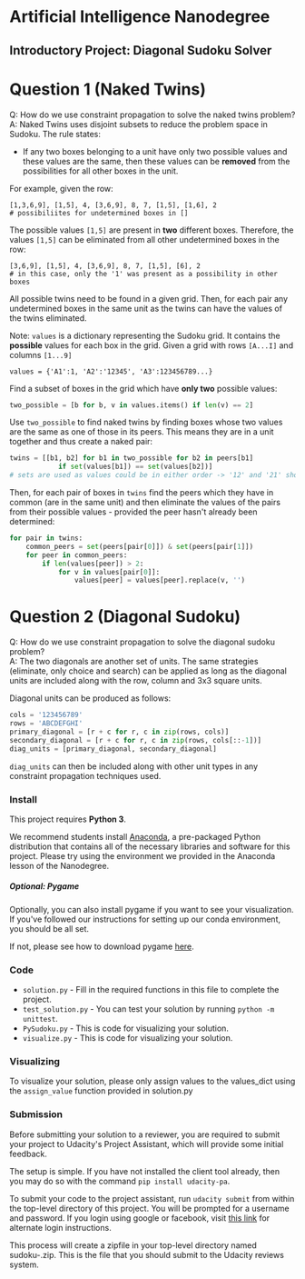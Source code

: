 # Artificial Intelligence Nanodegree
## Introductory Project: Diagonal Sudoku Solver

# Question 1 (Naked Twins)
Q: How do we use constraint propagation to solve the naked twins problem?  
A: Naked Twins uses disjoint subsets to reduce the problem space in Sudoku. The rule states:
* If any two boxes belonging to a unit have only two possible values and these values are the same, then these values can be **removed** from the possibilities for all other boxes in the unit.

For example, given the row:
```
[1,3,6,9], [1,5], 4, [3,6,9], 8, 7, [1,5], [1,6], 2
# possibiliites for undetermined boxes in []
```
The possible values `[1,5]` are present in **two** different boxes. Therefore, the values `[1,5]` can be eliminated from all other undetermined boxes in the row:
```
[3,6,9], [1,5], 4, [3,6,9], 8, 7, [1,5], [6], 2
# in this case, only the '1' was present as a possibility in other boxes
```
All possible twins need to be found in a given grid. Then, for each pair any undetermined boxes in the same unit as the twins can have the values of the twins eliminated.

Note: `values` is a dictionary representing the Sudoku grid. It contains the **possible** values for each box in the grid. Given a grid with rows `[A...I]` and columns `[1...9]`
```
values = {'A1':1, 'A2':'12345', 'A3':123456789...}
```

Find a subset of boxes in the grid which have **only two** possible values:
```python
two_possible = [b for b, v in values.items() if len(v) == 2]
```
Use `two_possible` to find naked twins by finding boxes whose two values are the same as one of those in its peers. This means they are in a unit together and thus create a naked pair:
```python
twins = [[b1, b2] for b1 in two_possible for b2 in peers[b1]
            if set(values[b1]) == set(values[b2])]
# sets are used as values could be in either order -> '12' and '21' should match
```
Then, for each pair of boxes in `twins` find the peers which they have in common (are in the same unit) and then eliminate the values of the pairs from their possible values - provided the peer hasn't already been determined:
```python
for pair in twins:
    common_peers = set(peers[pair[0]]) & set(peers[pair[1]])
    for peer in common_peers:
        if len(values[peer]) > 2:
            for v in values[pair[0]]:
                values[peer] = values[peer].replace(v, '')
```

# Question 2 (Diagonal Sudoku)
Q: How do we use constraint propagation to solve the diagonal sudoku problem?  
A: The two diagonals are another set of units. The same strategies (eliminate,
only choice and search) can be applied as long as the diagonal units are
included along with the row, column and 3x3 square units.

Diagonal units can be produced as follows:
```python
cols = '123456789'
rows = 'ABCDEFGHI'
primary_diagonal = [r + c for r, c in zip(rows, cols)]
secondary_diagonal = [r + c for r, c in zip(rows, cols[::-1])]
diag_units = [primary_diagonal, secondary_diagonal]
```
`diag_units` can then be included along with other unit types in any constraint propagation techniques used.
### Install

This project requires **Python 3**.

We recommend students install [Anaconda](https://www.continuum.io/downloads), a pre-packaged Python distribution that contains all of the necessary libraries and software for this project. 
Please try using the environment we provided in the Anaconda lesson of the Nanodegree.

##### Optional: Pygame

Optionally, you can also install pygame if you want to see your visualization. If you've followed our instructions for setting up our conda environment, you should be all set.

If not, please see how to download pygame [here](http://www.pygame.org/download.shtml).

### Code

* `solution.py` - Fill in the required functions in this file to complete the project.
* `test_solution.py` - You can test your solution by running `python -m unittest`.
* `PySudoku.py` - This is code for visualizing your solution.
* `visualize.py` - This is code for visualizing your solution.

### Visualizing

To visualize your solution, please only assign values to the values_dict using the `assign_value` function provided in solution.py

### Submission
Before submitting your solution to a reviewer, you are required to submit your project to Udacity's Project Assistant, which will provide some initial feedback.  

The setup is simple.  If you have not installed the client tool already, then you may do so with the command `pip install udacity-pa`.  

To submit your code to the project assistant, run `udacity submit` from within the top-level directory of this project.  You will be prompted for a username and password.  If you login using google or facebook, visit [this link](https://project-assistant.udacity.com/auth_tokens/jwt_login) for alternate login instructions.

This process will create a zipfile in your top-level directory named sudoku-<id>.zip.  This is the file that you should submit to the Udacity reviews system.

